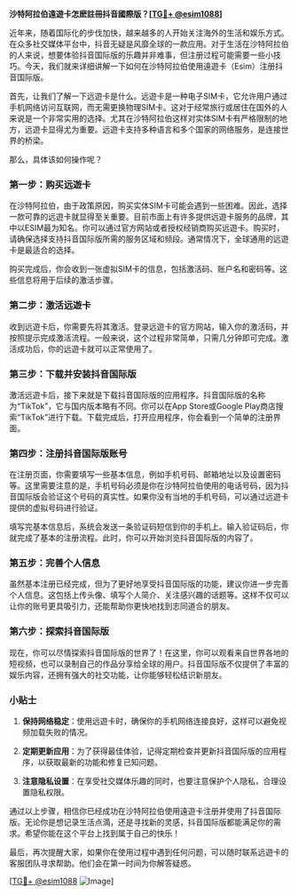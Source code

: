 **沙特阿拉伯遠遊卡怎麽註冊抖音國際版？[[TG💪+ @esim1088](https://t.me/s/esim1088)]**

近年来，随着国际化的步伐加快，越来越多的人开始关注海外的生活和娱乐方式。在众多社交媒体平台中，抖音无疑是风靡全球的一款应用。对于生活在沙特阿拉伯的人来说，想要体验抖音国际版的乐趣并非难事，但注册过程可能需要一些小技巧。今天，我们就来详细讲解一下如何在沙特阿拉伯使用遠遊卡（Esim）注册抖音国际版。

首先，让我们了解一下远遊卡是什么。远遊卡是一种电子SIM卡，它允许用户通过手机网络访问互联网，而无需更换物理SIM卡。这对于经常旅行或居住在国外的人来说是一个非常实用的选择。尤其在沙特阿拉伯这样对实体SIM卡有严格限制的地方，远遊卡显得尤为重要。远遊卡支持多种语言和多个国家的网络服务，是连接世界的桥梁。

那么，具体该如何操作呢？

### 第一步：购买远遊卡

在沙特阿拉伯，由于政策原因，购买实体SIM卡可能会遇到一些困难。因此，选择一款可靠的远遊卡就显得至关重要。目前市面上有许多提供远遊卡服务的品牌，其中以ESIM最为知名。你可以通过官方网站或者授权经销商购买远遊卡。购买时，请确保选择支持抖音国际版所需的服务区域和频段。通常情况下，全球通用的远遊卡是最适合的选择。

购买完成后，你会收到一张虚拟SIM卡的信息，包括激活码、账户名和密码等。这些信息将用于后续的激活步骤。

### 第二步：激活远遊卡

收到远遊卡后，你需要先将其激活。登录远遊卡的官方网站，输入你的激活码，并按照提示完成激活流程。一般来说，这个过程非常简单，只需几分钟即可完成。激活成功后，你的远遊卡就可以正常使用了。

### 第三步：下载并安装抖音国际版

激活远遊卡后，接下来就是下载抖音国际版的应用程序。抖音国际版的名称为“TikTok”，它与国内版本略有不同。你可以在App Store或Google Play商店搜索“TikTok”进行下载。下载完成后，打开应用程序，你会看到一个简单的注册界面。

### 第四步：注册抖音国际版账号

在注册页面，你需要填写一些基本信息，例如手机号码、邮箱地址以及设置密码等。这里需要注意的是，手机号码必须是你在沙特阿拉伯使用的电话号码，因为抖音国际版会验证这个号码的真实性。如果你没有当地的手机号码，可以通过远遊卡提供的虚拟号码进行验证。

填写完基本信息后，系统会发送一条验证码短信到你的手机上。输入验证码后，你就完成了基本的注册流程。此时，你可以开始浏览抖音国际版的内容了。

### 第五步：完善个人信息

虽然基本注册已经完成，但为了更好地享受抖音国际版的功能，建议你进一步完善个人信息。这包括上传头像、填写个人简介、关注感兴趣的话题等。这样不仅可以让你的账号更具吸引力，还能帮助你更快地找到志同道合的朋友。

### 第六步：探索抖音国际版

现在，你可以尽情探索抖音国际版的世界了！在这里，你可以观看来自世界各地的短视频，也可以录制自己的作品分享给全球的用户。抖音国际版不仅提供了丰富的娱乐内容，还拥有强大的社交功能，让你能够轻松结识新朋友。

### 小贴士

1. **保持网络稳定**：使用远遊卡时，确保你的手机网络连接良好，这样可以避免视频加载失败的情况。
   
2. **定期更新应用**：为了获得最佳体验，记得定期检查并更新抖音国际版的应用程序，以获取最新的功能和修复已知问题。

3. **注意隐私设置**：在享受社交媒体乐趣的同时，也要注意保护个人隐私，合理设置隐私权限。

通过以上步骤，相信你已经成功在沙特阿拉伯使用遠遊卡注册并使用了抖音国际版。无论你是想记录生活点滴，还是寻找新的灵感，抖音国际版都能满足你的需求。希望你能在这个平台上找到属于自己的快乐！

最后，再次提醒大家，如果你在使用过程中遇到任何问题，可以随时联系远遊卡的客服团队寻求帮助。他们会在第一时间为你解答疑惑。

[[TG💪+ @esim1088](https://t.me/s/esim1088) ![Image](https://i.postimg.cc/4NQfJmqS/Snipaste-2025-05-13-00-14-12.png)]